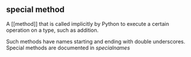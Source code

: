 ## **special method**
A [[method]] that is called implicitly by Python to execute a certain operation on a type, such as addition. 

Such methods have names starting and ending with double underscores.
Special methods are documented in *specialnames*